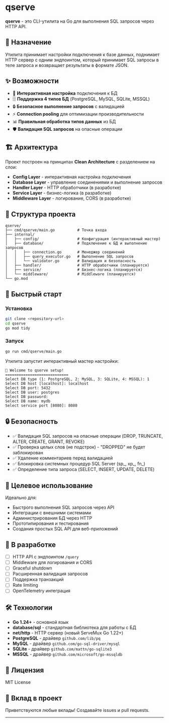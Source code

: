 # qserve

**qserve** - это CLI-утилита на Go для выполнения SQL запросов через HTTP API.

## 🎯 Назначение

Утилита принимает настройки подключения к базе данных, поднимает HTTP сервер с одним эндпоинтом, который принимает SQL запросы в теле запроса и возвращает результаты в формате JSON.

## ✨ Возможности

- 🔧 **Интерактивная настройка** подключения к БД
- 🗄️ **Поддержка 4 типов БД** (PostgreSQL, MySQL, SQLite, MSSQL)
- 🔒 **Безопасное выполнение запросов** с валидацией
- ⚡ **Connection pooling** для оптимизации производительности
- 📊 **Правильная обработка типов данных** из БД
- 🛡️ **Валидация SQL запросов** на опасные операции

## 🏗️ Архитектура

Проект построен на принципах **Clean Architecture** с разделением на слои:

- **Config Layer** - интерактивная настройка подключения
- **Database Layer** - управление соединениями и выполнение запросов
- **Handler Layer** - HTTP обработчики (в разработке)
- **Service Layer** - бизнес-логика (в разработке)
- **Middleware Layer** - логирование, CORS (в разработке)

## 📁 Структура проекта

```
qserve/
├── cmd/qserve/main.go          # Точка входа
├── internal/
│   ├── config/                 # Конфигурация (интерактивный мастер)
│   ├── database/               # Подключение к БД и выполнение запросов
│   │   ├── connection.go       # Менеджер соединений
│   │   ├── query_executor.go   # Выполнение SQL запросов
│   │   └── validator.go        # Валидация и безопасность
│   ├── handler/                # HTTP обработчики (планируется)
│   ├── service/                # Бизнес-логика (планируется)
│   └── middleware/             # Middleware (планируется)
└── go.mod
```

## 🚀 Быстрый старт

### Установка

```bash
git clone <repository-url>
cd qserve
go mod tidy
```

### Запуск

```bash
go run cmd/qserve/main.go
```

Утилита запустит интерактивный мастер настройки:

```
🔧 Welcome to qserve setup!
============================
Select DB type (1: PostgreSQL, 2: MySQL, 3: SQLite, 4: MSSQL): 1
Select DB host [localhost]: localhost
Select DB port: 5432
Select DB user: postgres
Select DB password: 
Select DB name: mydb
Select service port [8080]: 8080
```

## 🔒 Безопасность

- ✅ Валидация SQL запросов на опасные операции (DROP, TRUNCATE, ALTER, CREATE, GRANT, REVOKE)
- ✅ Проверка целых слов (не подстрок) - "DROPPED" не будет заблокирован
- ✅ Удаление комментариев перед валидацией
- ✅ Блокировка системных процедур SQL Server (sp_, xp_, fn_)
- ✅ Определение типа запроса (SELECT, INSERT, UPDATE, DELETE)

## 🎯 Целевое использование

Идеально для:
- Быстрого выполнения SQL запросов через API
- Интеграции с внешними системами
- Администрирования БД через HTTP
- Прототипирования и тестирования
- Создания простых SQL API для веб-приложений

## 🚧 В разработке

- [ ] HTTP API с эндпоинтом `/query`
- [ ] Middleware для логирования и CORS
- [ ] Graceful shutdown
- [ ] Расширенная валидация запросов
- [ ] Поддержка транзакций
- [ ] Rate limiting
- [ ] OpenTelemetry интеграция

## 🛠️ Технологии

- **Go 1.24+** - основной язык
- **database/sql** - стандартная библиотека для работы с БД
- **net/http** - HTTP сервер (новый ServeMux Go 1.22+)
- **PostgreSQL** - драйвер `github.com/lib/pq`
- **MySQL** - драйвер `github.com/go-sql-driver/mysql`
- **SQLite** - драйвер `github.com/mattn/go-sqlite3`
- **MSSQL** - драйвер `github.com/microsoft/go-mssqldb`

## 📝 Лицензия

MIT License

## 🤝 Вклад в проект

Приветствуются любые вклады! Создавайте issues и pull requests.

---
